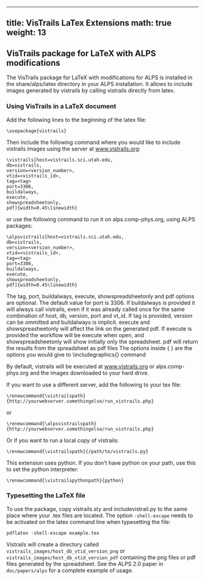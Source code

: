 
---
title: VisTrails LaTex Extensions 
math: true
weight: 13
---

## VisTrails package for LaTeX with ALPS modifications

The VisTrails package for LaTeX with modifications for ALPS is installed in the share/alps/latex directory in your ALPS installation. It allows to include images generated by vistrails by calling vistrails directly from latex.

### Using VisTrails in a LaTeX document

Add the following lines to the beginning of the latex file:

    \usepackage{vistrails}

Then include the following command where you would like to include vistrails images using the server at www.vistrails.org:

    \vistrails[host=vistrails.sci.utah.edu,
    db=vistrails,
    version=<version_number>,
    vtid=<vistrails_id>,
    tag=<tag>
    port=3306,
    buildalways,
    execute,
    showspreadsheetonly,
    pdf]{width=0.45\linewidth}
    
or use the following command to run it on alps.comp-phys.org, using ALPS packages:

    \alpsvistrails[host=vistrails.sci.utah.edu,
    db=vistrails,
    version=<version_number>,
    vtid=<vistrails_id>,
    tag=<tag>
    port=3306,
    buildalways,
    execute,
    showspreadsheetonly,
    pdf]{width=0.45\linewidth}

The tag, port, buildalways, execute, showspreadsheetonly and pdf options are optional. The default value for port is 3306. If buildalways is provided it will always call vistrails, even if it was already called once for the same combination of host, db, version, port and vt_id. If tag is provided, version can be ommitted and buildalways is implicit. execute and showspreasheetonly will affect the link on the generated pdf. If execute is provided the workflow will be execute when open, and showspreadsheetonly will show initially only the spreadsheet. pdf will return the results from the spreadsheet as pdf files
The options inside { } are the options you would give to \includegraphics{} command

By default, vistrails will be executed at www.vistrails.org or alps.comp-phys.org and the images downloaded to your hard drive.

If you want to use a different server, add the following to your tex file:

    \renewcommand{\vistrailspath}{http://yourwebserver.somethingelse/run_vistrails.php}

or 

    \renewcommand{\alpsvistrailspath}{http://yourwebserver.somethingelse/run_vistrails.php}

Or if you want to run a local copy of vistrails:

    \renewcommand{\vistrailspath}{/path/to/vistrails.py}
    
This extension uses python. If you don't have python on your path, use this to set the python interpreter:

    \renewcommand{\vistrailspythonpath}{python}
    
### Typesetting the LaTeX file

To use the package, copy vistrails.sty and includevistrail.py to the same place where your .tex files are located.
The option `-shell-escape` needs to be activated on the latex command line when typesetting the file:

    pdflatex -shell-escape example.tex

Vistrails will create a directory called `vistrails_images/host_db_vtid_version_png` or `vistrails_images/host_db_vtid_version_pdf` containing the png files or pdf files generated by the spreadsheet.
See the ALPS 2.0 paper in `doc/papers/alps` for a complete example of usage.





